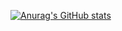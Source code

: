 [![Anurag's GitHub stats](https://github-readme-stats.vercel.app/api?username=Lemeszz)](https://github.com/anuraghazra/github-readme-stats)


